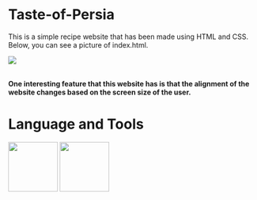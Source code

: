 # Taste-of-Persia

This is a simple recipe website that has been made using HTML and CSS.
Below, you can see a picture of index.html. <br />

<img src="https://github.com/Paniz-Peiravani/Taste-of-Persia/assets/100456553/ecd40072-21ff-4287-addc-5e339272ca12.png"> <br />

  **<br /> One interesting feature that this website has is that the alignment of the website changes based on the screen size of the user.**

# Language and Tools
<img src="https://github.com/Paniz-Peiravani/Taste-of-Persia/assets/100456553/0320ca8a-ca87-422e-a6ad-1fcb9147e891.png" width="100" height="100"> <img src="https://github.com/Paniz-Peiravani/Taste-of-Persia/assets/100456553/2d286e18-ea52-4a92-8842-7ee746df2ce2.png" width="100" height="100">
